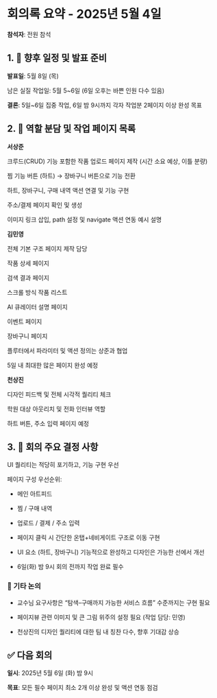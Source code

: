 # 회의록 요약 - 2025년 5월 4일

**참석자**: 전원 참석

## 1. 📅 향후 일정 및 발표 준비
**발표일**: 5월 8일 (목)

남은 실질 작업일: 5월 5~6일 (6일 오후는 바쁜 인원 다수 있음)

**결론**: 5일~6일 집중 작업, 6일 밤 9시까지 각자 작업분 2페이지 이상 완성 목표

## 2. 🧩 역할 분담 및 작업 페이지 목록

**서상준**

크루드(CRUD) 기능 포함한 작품 업로드 페이지 제작 (시간 소요 예상, 이틀 분량)

찜 기능 버튼 (하트) → 장바구니 버튼으로 기능 전환

하트, 장바구니, 구매 내역 액션 연결 및 기능 구현

주소/결제 페이지 확인 및 생성

이미지 링크 삽입, path 설정 및 navigate 액션 연동 예시 설명


**김민영**

전체 기본 구조 페이지 제작 담당

작품 상세 페이지

검색 결과 페이지

스크롤 방식 작품 리스트

AI 큐레이터 설명 페이지

이벤트 페이지

장바구니 페이지

플루터에서 파라미터 및 액션 정의는 상준과 협업

5일 내 최대한 많은 페이지 완성 예정


**천상진**

디자인 피드백 및 전체 시각적 퀄리티 체크

학원 대상 아웃리치 및 전화 인터뷰 역할

하트 버튼, 주소 입력 페이지 예정

## 3. 📌 회의 주요 결정 사항
UI 퀄리티는 적당히 포기하고, 기능 구현 우선

페이지 구성 우선순위:

- 메인 아트피드 

- 찜 / 구매 내역

- 업로드 / 결제 / 주소 입력

- 페이지 클릭 시 간단한 온탭+네비게이트 구조로 이동 구현

- UI 요소 (하트, 장바구니) 기능적으로 완성하고 디자인은 가능한 선에서 개선

- 6일(화) 밤 9시 회의 전까지 작업 완료 필수

### 📝 기타 논의
- 교수님 요구사항은 “탐색–구매까지 가능한 서비스 흐름” 수준까지는 구현 필요

- 페이지뷰 관련 이미지 및 큰 그림 위주의 설정 필요 (작업 담당: 민영)

- 천상진의 디자인 퀄리티에 대한 팀 내 칭찬 다수, 향후 기대감 상승

## ✅ 다음 회의
**일시**: 2025년 5월 6일 (화) 밤 9시

**목표**: 모든 필수 페이지 최소 2개 이상 완성 및 액션 연동 점검

